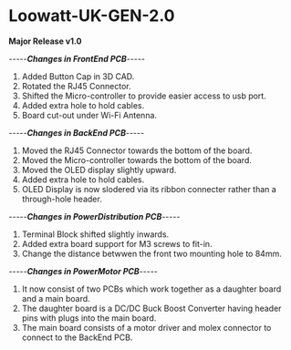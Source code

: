 # Loowatt-UK-GEN-2.0

**Major Release v1.0**

-----***Changes in FrontEnd PCB***-----

1. Added Button Cap in 3D CAD. 
2. Rotated the RJ45 Connector.
3. Shifted the Micro-controller to provide easier access to usb port.
4. Added extra hole to hold cables.
5. Board cut-out under Wi-Fi Antenna.


-----***Changes in BackEnd PCB***-----

1. Moved the RJ45 Connector towards the bottom of the board.
2. Moved the Micro-controller towards the bottom of the board.
3. Moved the OLED display slightly upward.
4. Added extra hole to hold cables.
5. OLED Display is now slodered via its ribbon connecter rather than a through-hole header.

-----***Changes in PowerDistribution PCB***-----

 1. Terminal Block shifted slightly inwards.
 2. Added extra board support for M3 screws to fit-in.
 3. Change the distance betwwen the front two mounting hole to 84mm.
 
 
 -----***Changes in PowerMotor PCB***-----
 
  1. It now consist of two PCBs which work together as a daughter board and a main board.
  2. The daughter board is a DC/DC Buck Boost Converter having header pins with plugs into the main board.
  3. The main board consists of a motor driver and molex connector to connect to the BackEnd PCB.
 
 
 




